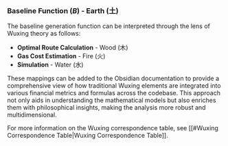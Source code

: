 ### Baseline Function ($B$) - Earth (土)

The baseline generation function can be interpreted through the lens of Wuxing theory as follows:

- **Optimal Route Calculation** - Wood (木)
- **Gas Cost Estimation** - Fire (火)
- **Simulation** - Water (水)

These mappings can be added to the Obsidian documentation to provide a comprehensive view of how traditional Wuxing elements are integrated into various financial metrics and formulas across the codebase. This approach not only aids in understanding the mathematical models but also enriches them with philosophical insights, making the analysis more robust and multidimensional.

For more information on the Wuxing correspondence table, see [[#Wuxing Correspondence Table|Wuxing Correspondence Table]].

